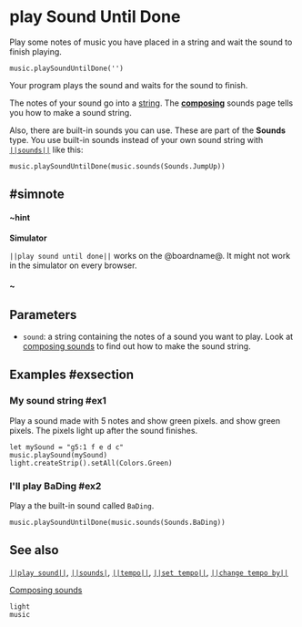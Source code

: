 # play Sound Until Done

Play some notes of music you have placed in a string and wait the sound to finish playing.

```sig
music.playSoundUntilDone('')
```

Your program plays the sound and waits for the sound to finish.

The notes of your sound go into a [string](/types/string). The [**composing**](/reference/music/composing-sounds)
sounds page tells you how to make a sound string.

Also, there are built-in sounds you can use. These are part of the **Sounds** type. You use built-in sounds
instead of your own sound string with [``||sounds||``](/reference/music/sounds) like this:

```blocks
music.playSoundUntilDone(music.sounds(Sounds.JumpUp))
```

## #simnote
#### ~hint
**Simulator**

``||play sound until done||`` works on the @boardname@. It might not work in the simulator on every browser.
#### ~

## Parameters

* ``sound``: a string containing the notes of a sound you want to play. Look at
[composing sounds](/reference/music/composing-sounds) to find out how to make the sound string.


## Examples #exsection

### My sound string #ex1

Play a sound made with 5 notes and show green pixels. and show green pixels. The pixels light up after the sound
finishes.

```blocks
let mySound = "g5:1 f e d c"
music.playSound(mySound)
light.createStrip().setAll(Colors.Green)
```

### I'll play BaDing #ex2

Play a the built-in sound called `BaDing`.

```blocks
music.playSoundUntilDone(music.sounds(Sounds.BaDing))
```

## See also

[``||play sound||``](/reference/music/play-sound), [``||sounds|``](/reference/music/sounds),
[``||tempo||``](/reference/music/tempo), [``||set tempo||``](/reference/music/set-tempo),
[``||change tempo by||``](/reference/music/change-tempo-by)

[Composing sounds](/reference/music/composing-sounds)

```package
light
music
```